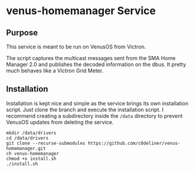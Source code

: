 # venus-homemanager Service
## Purpose
This service is meant to be run on VenusOS from Victron.

The script captures the multicast messages sent from the SMA Home Manager 2.0 and publishes the decoded
information on the dbus. It pretty much behaves like a Victron Grid Meter.

## Installation
Installation is kept nice and simple as the service brings its own installation script.
Just clone the branch and execute the installation script.
I recommend creating a subdirectory inside the `/data` directory to prevent VenusOS updates from deleting the service.

```
mkdir /data/drivers
cd /data/drivers
git clone --recurse-submodules https://github.com/c0deliner/venus-homemanager.git
ch venus-homemanager
chmod +x install.sh
./install.sh
```
